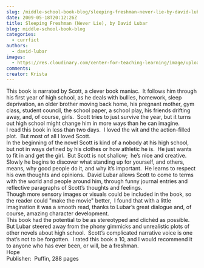 ```yaml
---
slug: /middle-school-book-blog/sleeping-freshman-never-lie-by-david-lubar
date: 2009-05-18T20:12:26Z
title: Sleeping Freshman (Never Lie), by David Lubar
blog: middle-school-book-blog
categories:
  - currfict
authors:
  - david-lubar
images:
  - https://res.cloudinary.com/center-for-teaching-learning/image/upload/v1637513776/sleepingfresh.jpg.jpg
comments:
creator: Krista
---
```


 This book is narrated by Scott, a clever book maniac.  It follows him through his first year of high school, as he deals with bullies, homework, sleep deprivation, an older brother moving back home, his pregnant mother, gym class, student council, the school paper, a school play, his friends drifting away, and, of course, girls.  Scott tries to just survive the year, but it turns out high school might change him in more ways than he  can imagine.<br />I read this book in less than two days.  I loved the wit and the action-filled plot.  But most of all I loved Scott.<br />In the beginning of the novel Scott is kind of a nobody at his high school, but not in ways defined by his clothes or how athletic he is.  He just wants to fit in and get the girl.  But Scott is not shallow;  he’s nice and creative.  Slowly he begins to discover what standing up for yourself, and others, means, why good people do it, and why it’s important.  He learns to respect his own thoughts and opinions.  David Lubar allows Scott to come to terms with the world and people around him, through funny journal entries and reflective paragraphs of Scott’s thoughts and feelings.<br />Though more sensory images or visuals could be included in the book, so the reader could "make the movie" better,  I found that with a little imagination it was a smooth read, thanks to Lubar’s great dialogue and, of course, amazing character development.<br />This book had the potential to be as stereotyped and clichéd as possible.  But Lubar steered away from the phony gimmicks and unrealistic plots of other novels about high school.  Scott’s complicated narrative voice is one that’s not to be forgotten.  I rated this book a 10, and I would recommend it to anyone who has ever been, or will, be a freshman.<br />Hope<br />Publisher:  Puffin, 288 pages<br />

